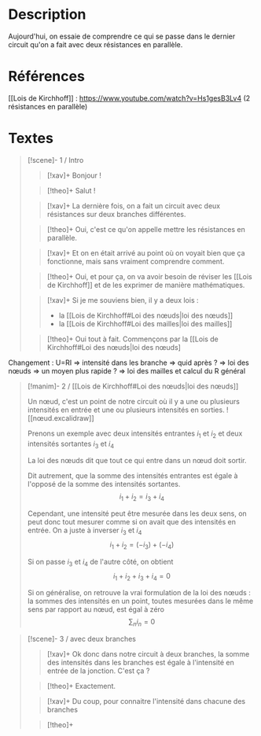 # Description

Aujourd'hui, on essaie de comprendre ce qui se passe dans le dernier circuit qu'on a fait avec deux résistances en parallèle.

# Références
[[Lois de Kirchhoff]] : https://www.youtube.com/watch?v=Hs1gesB3Lv4 (2 résistances en parallèle)
# Textes

> [!scene]- 1 / Intro
> 
> > [!xav]+
> > Bonjour !
> 
> > [!theo]+
> > Salut !
> 
> > [!xav]+
> > La dernière fois, on a fait un circuit avec deux résistances sur deux branches différentes.
> 
> > [!theo]+
> > Oui, c'est ce qu'on appelle mettre les résistances en parallèle.
> 
> > [!xav]+
> > Et on en était arrivé au point où on voyait bien que ça fonctionne, mais sans vraiment comprendre comment.
> 
> > [!theo]+
> > Oui, et pour ça, on va avoir besoin de réviser les [[Lois de Kirchhoff]] et de les exprimer de manière mathématiques.
> 
> > [!xav]+
> > Si je me souviens bien, il y a deux lois :
> >  - la [[Lois de Kirchhoff#Loi des nœuds|loi des nœuds]]
> >  - la [[Lois de Kirchhoff#Loi des mailles|loi des mailles]]
> 
> > [!theo]+
> > Oui tout à fait. Commençons par la [[Lois de Kirchhoff#Loi des nœuds|loi des nœuds]

Changement : U=RI => intensité dans les branche
=> quid après ?
=> loi des nœuds
=> un moyen plus rapide ?
=> loi des mailles et calcul du R général

> [!manim]- 2 / [[Lois de Kirchhoff#Loi des nœuds|loi des nœuds]]
> 
> Un nœud, c'est un point de notre circuit où il y a une ou plusieurs intensités en entrée et une ou plusieurs intensités en sorties.
> ![[nœud.excalidraw]]
> 
> Prenons un exemple avec deux intensités entrantes $i_1$ et $i_2$ et deux intensités sortantes $i_3$ et $i_4$
> 
> La loi des nœuds dit que tout ce qui entre dans un nœud doit sortir.
> 
> Dit autrement, que la somme des intensités entrantes est égale à l'opposé de la somme des intensités sortantes.
> $$i_1 + i_2 = i_3 + i_4$$
> 
> Cependant, une intensité peut être mesurée dans les deux sens, on peut donc tout mesurer comme si on avait que des intensités en entrée. On a juste à inverser $i_3$ et $i_4$
> $$i_1 + i_2 = (-i_3) + (-i_4)$$
> 
> Si on passe $i_3$ et $i_4$ de l'autre côté, on obtient $$i_1 + i_2 + i_3 + i_4 = 0$$
> 
> Si on généralise, on retrouve la vrai formulation de la loi des nœuds : la sommes des intensités en un point, toutes mesurées dans le même sens par rapport au nœud, est égal à zéro
> $$\sum_{n}{i_n} = 0$$
> 
 
> [!scene]- 3 / avec deux branches
> 
> > [!xav]+
> > Ok donc dans notre circuit à deux branches, la somme des intensités dans les branches est égale à l'intensité en entrée de la jonction. C'est ça ?
> 
> > [!theo]+
> > Exactement.
> 
> > [!xav]+
> > Du coup, pour connaitre l'intensité dans chacune des branches
> 
> > [!theo]+
> >
> 
